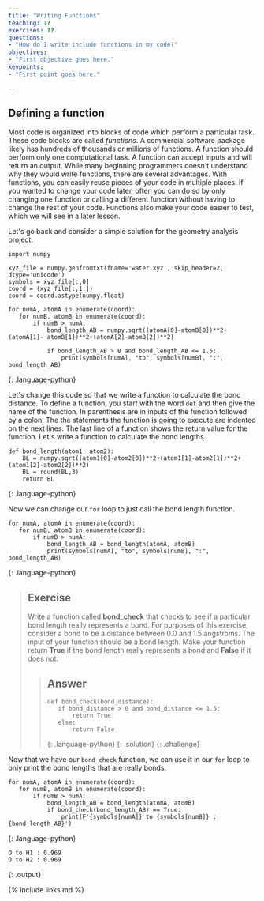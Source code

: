 ```yaml
---
title: "Writing Functions"
teaching: ??
exercises: ??
questions:
- "How do I write include functions in my code?"
objectives:
- "First objective goes here."
keypoints:
- "First point goes here."

---
```

## Defining a function

Most code is organized into blocks of code which perform a particular task.  These code blocks are called *functions*.  A commercial software package likely has hundreds of thousands or millions of functions.  A function should perform only one computational task.  A function can accept inputs and will return an output.  While many beginning programmers doesn't understand why they would write functions, there are several advantages.  With functions, you can easily reuse pieces of your code in multiple places.  If you wanted to change your code later, often you can do so by only changing one function or calling a different function without having to change the rest of your code. Functions also make your code easier to test, which we will see in a later lesson.  

Let's go back and consider a simple solution for the geometry analysis project.
```
import numpy

xyz_file = numpy.genfromtxt(fname='water.xyz', skip_header=2, dtype='unicode')
symbols = xyz_file[:,0]
coord = (xyz_file[:,1:])
coord = coord.astype(numpy.float)

for numA, atomA in enumerate(coord):
   for numB, atomB in enumerate(coord):
       if numB > numA:
           bond_length_AB = numpy.sqrt((atomA[0]-atomB[0])**2+(atomA[1]- atomB[1])**2+(atomA[2]-atomB[2])**2)

           if bond_length_AB > 0 and bond_length_AB <= 1.5:
               print(symbols[numA], "to", symbols[numB], ":", bond_length_AB)
```
{: .language-python}

Let's change this code so that we write a function to calculate the bond distance. To define a function, you start with the word `def` and then give the name of the function.  In parenthesis are in inputs of the function followed by a colon.  The the statements the function is going to execute are indented on the next lines. The last line of a function shows the return value for the function.  Let's write a function to calculate the bond lengths.
```
def bond_length(atom1, atom2):
    BL = numpy.sqrt((atom1[0]-atom2[0])**2+(atom1[1]-atom2[1])**2+(atom1[2]-atom2[2])**2)
    BL = round(BL,3)
    return BL
```
{: .language-python}

Now we can change our `for` loop to just call the bond length function.
```
for numA, atomA in enumerate(coord):
   for numB, atomB in enumerate(coord):
       if numB > numA:
           bond_length_AB = bond_length(atomA, atomB)
           print(symbols[numA], "to", symbols[numB], ":", bond_length_AB)
```
{: .language-python}

> ## Exercise
>
> Write a function called **bond_check** that checks to see if a particular bond length really represents a bond.  For purposes of this exercise, consider a bond to be a distance between 0.0 and 1.5 angstroms. The input of your function should be a bond length.  Make your function return **True** if the bond length really represents a bond and **False** if it does not.
>> ## Answer
>> ~~~
>> def bond_check(bond_distance):
>>    if bond_distance > 0 and bond_distance <= 1.5:
>>        return True
>>    else:
>>        return False
>> ~~~
>> {: .language-python}
> {: .solution}
{: .challenge}

Now that we have our `bond_check` function, we can use it in our `for` loop to only print the bond lengths that are really bonds.

```
for numA, atomA in enumerate(coord):
   for numB, atomB in enumerate(coord):
       if numB > numA:
           bond_length_AB = bond_length(atomA, atomB)
           if bond_check(bond_length_AB) == True:
               print(F'{symbols[numA]} to {symbols[numB]} : {bond_length_AB}')
```
{: .language-python}
```
O to H1 : 0.969
O to H2 : 0.969
```
{: .output}

{% include links.md %}
